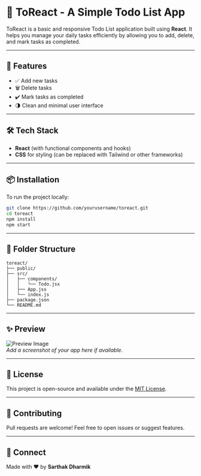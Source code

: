 # 📝 ToReact - A Simple Todo List App

ToReact is a basic and responsive Todo List application built using **React**. It helps you manage your daily tasks efficiently by allowing you to add, delete, and mark tasks as completed.

---

## 🚀 Features

- ✅ Add new tasks
- 🗑️ Delete tasks
- ✔️ Mark tasks as completed
- 🌗 Clean and minimal user interface

---

## 🛠️ Tech Stack

- **React** (with functional components and hooks)
- **CSS** for styling (can be replaced with Tailwind or other frameworks)

---

## 📦 Installation

To run the project locally:

```bash
git clone https://github.com/yourusername/toreact.git
cd toreact
npm install
npm start
```

---

## 📁 Folder Structure

```
toreact/
├── public/
├── src/
│   ├── components/
│   │   └── Todo.jsx
│   ├── App.jsx
│   └── index.js
├── package.json
└── README.md
```

---

## ✨ Preview

![Preview Image](./screenshot.png)  
_Add a screenshot of your app here if available._

---

## 📄 License

This project is open-source and available under the [MIT License](LICENSE).

---

## 🙌 Contributing

Pull requests are welcome! Feel free to open issues or suggest features.

---

## 🔗 Connect

Made with ❤️ by **Sarthak Dharmik**
